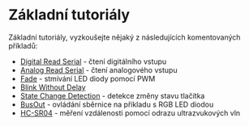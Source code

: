 # Základní tutoriály

Základní tutoriály, vyzkoušejte nějaký z následujících komentovaných příkladů:

* [Digital Read Serial](https://docu.byzance.cz/programovani/ukazkove-programy/digital-read-serial.html) - čtení digitálního vstupu
* [Analog Read Serial](https://docu.byzance.cz/programovani/ukazkove-programy/analog-read-serial.html) - čtení analogového vstupu
* [Fade](https://docu.byzance.cz/programovani/ukazkove-programy/fade.html) - stmívání LED diody pomocí PWM
* [Blink Without Delay](https://docu.byzance.cz/programovani/ukazkove-programy/blink-without-delay.html) 
* [State Change Detection](https://docu.byzance.cz/programovani/ukazkove-programy/state-change-detection.html) - detekce změny stavu tlačítka
* [BusOut](https://docu.byzance.cz/programovani/ukazkove-programy/busout.html) - ovládání sběrnice na příkladu s RGB LED diodou
* [HC-SR04](https://docu.byzance.cz/programovani/ukazkove-programy/hc-sr04-senzor.html) - měření vzdálenosti pomocí odrazu ultrazvukových vln

